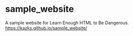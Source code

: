 # sample_website
A sample website for Learn Enough HTML to Be Dangerous.   
https://kazks.github.io/sample_website/
